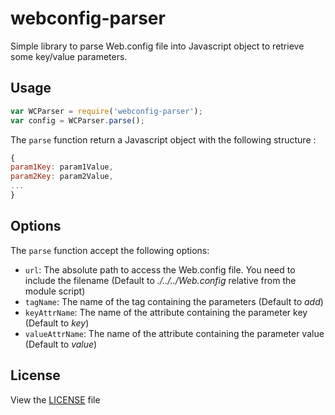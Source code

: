 # webconfig-parser

Simple library to parse Web.config file into Javascript object to retrieve some key/value parameters.

## Usage

```javascript
var WCParser = require('webconfig-parser');
var config = WCParser.parse();
```

The <code>parse</code> function return a Javascript object with the following structure :
```javascript
{
param1Key: param1Value,
param2Key: param2Value,
...
}
```

## Options

The <code>parse</code> function accept the following options:
* <code>url</code>: The absolute path to access the Web.config file. You need to include the filename (Default to *./../../Web.config* relative from the module script)
* <code>tagName</code>: The name of the tag containing the parameters (Default to *add*)
* <code>keyAttrName</code>: The name of the attribute containing the parameter key (Default to *key*)
* <code>valueAttrName</code>: The name of the attribute containing the parameter value (Default to *value*)

## License

View the [LICENSE](https://github.com/AAudusseau/webconfig-parser/blob/master/LICENSE) file